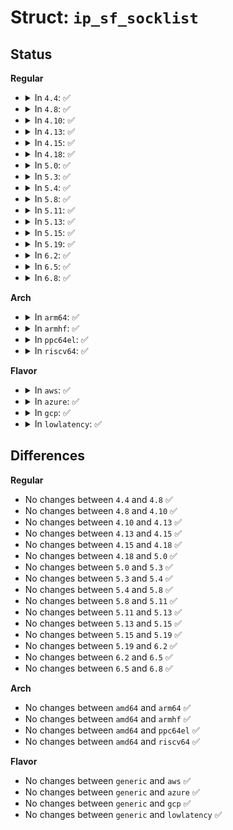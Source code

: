 # Struct: <code>ip_sf_socklist</code>

## Status
<b>Regular</b>
<ul>
<li>
<details>
<summary>In <code>4.4</code>: ✅</summary>

```c
struct ip_sf_socklist {
    unsigned int sl_max;
    unsigned int sl_count;
    struct callback_head rcu;
    __be32 sl_addr[0];
};
```
</details>
</li>
<li>
<details>
<summary>In <code>4.8</code>: ✅</summary>

```c
struct ip_sf_socklist {
    unsigned int sl_max;
    unsigned int sl_count;
    struct callback_head rcu;
    __be32 sl_addr[0];
};
```
</details>
</li>
<li>
<details>
<summary>In <code>4.10</code>: ✅</summary>

```c
struct ip_sf_socklist {
    unsigned int sl_max;
    unsigned int sl_count;
    struct callback_head rcu;
    __be32 sl_addr[0];
};
```
</details>
</li>
<li>
<details>
<summary>In <code>4.13</code>: ✅</summary>

```c
struct ip_sf_socklist {
    unsigned int sl_max;
    unsigned int sl_count;
    struct callback_head rcu;
    __be32 sl_addr[0];
};
```
</details>
</li>
<li>
<details>
<summary>In <code>4.15</code>: ✅</summary>

```c
struct ip_sf_socklist {
    unsigned int sl_max;
    unsigned int sl_count;
    struct callback_head rcu;
    __be32 sl_addr[0];
};
```
</details>
</li>
<li>
<details>
<summary>In <code>4.18</code>: ✅</summary>

```c
struct ip_sf_socklist {
    unsigned int sl_max;
    unsigned int sl_count;
    struct callback_head rcu;
    __be32 sl_addr[0];
};
```
</details>
</li>
<li>
<details>
<summary>In <code>5.0</code>: ✅</summary>

```c
struct ip_sf_socklist {
    unsigned int sl_max;
    unsigned int sl_count;
    struct callback_head rcu;
    __be32 sl_addr[0];
};
```
</details>
</li>
<li>
<details>
<summary>In <code>5.3</code>: ✅</summary>

```c
struct ip_sf_socklist {
    unsigned int sl_max;
    unsigned int sl_count;
    struct callback_head rcu;
    __be32 sl_addr[0];
};
```
</details>
</li>
<li>
<details>
<summary>In <code>5.4</code>: ✅</summary>

```c
struct ip_sf_socklist {
    unsigned int sl_max;
    unsigned int sl_count;
    struct callback_head rcu;
    __be32 sl_addr[0];
};
```
</details>
</li>
<li>
<details>
<summary>In <code>5.8</code>: ✅</summary>

```c
struct ip_sf_socklist {
    unsigned int sl_max;
    unsigned int sl_count;
    struct callback_head rcu;
    __be32 sl_addr[0];
};
```
</details>
</li>
<li>
<details>
<summary>In <code>5.11</code>: ✅</summary>

```c
struct ip_sf_socklist {
    unsigned int sl_max;
    unsigned int sl_count;
    struct callback_head rcu;
    __be32 sl_addr[0];
};
```
</details>
</li>
<li>
<details>
<summary>In <code>5.13</code>: ✅</summary>

```c
struct ip_sf_socklist {
    unsigned int sl_max;
    unsigned int sl_count;
    struct callback_head rcu;
    __be32 sl_addr[0];
};
```
</details>
</li>
<li>
<details>
<summary>In <code>5.15</code>: ✅</summary>

```c
struct ip_sf_socklist {
    unsigned int sl_max;
    unsigned int sl_count;
    struct callback_head rcu;
    __be32 sl_addr[0];
};
```
</details>
</li>
<li>
<details>
<summary>In <code>5.19</code>: ✅</summary>

```c
struct ip_sf_socklist {
    unsigned int sl_max;
    unsigned int sl_count;
    struct callback_head rcu;
    __be32 sl_addr[0];
};
```
</details>
</li>
<li>
<details>
<summary>In <code>6.2</code>: ✅</summary>

```c
struct ip_sf_socklist {
    unsigned int sl_max;
    unsigned int sl_count;
    struct callback_head rcu;
    __be32 sl_addr[0];
};
```
</details>
</li>
<li>
<details>
<summary>In <code>6.5</code>: ✅</summary>

```c
struct ip_sf_socklist {
    unsigned int sl_max;
    unsigned int sl_count;
    struct callback_head rcu;
    __be32 sl_addr[0];
};
```
</details>
</li>
<li>
<details>
<summary>In <code>6.8</code>: ✅</summary>

```c
struct ip_sf_socklist {
    unsigned int sl_max;
    unsigned int sl_count;
    struct callback_head rcu;
    __be32 sl_addr[0];
};
```
</details>
</li>
</ul>
<b>Arch</b>
<ul>
<li>
<details>
<summary>In <code>arm64</code>: ✅</summary>

```c
struct ip_sf_socklist {
    unsigned int sl_max;
    unsigned int sl_count;
    struct callback_head rcu;
    __be32 sl_addr[0];
};
```
</details>
</li>
<li>
<details>
<summary>In <code>armhf</code>: ✅</summary>

```c
struct ip_sf_socklist {
    unsigned int sl_max;
    unsigned int sl_count;
    struct callback_head rcu;
    __be32 sl_addr[0];
};
```
</details>
</li>
<li>
<details>
<summary>In <code>ppc64el</code>: ✅</summary>

```c
struct ip_sf_socklist {
    unsigned int sl_max;
    unsigned int sl_count;
    struct callback_head rcu;
    __be32 sl_addr[0];
};
```
</details>
</li>
<li>
<details>
<summary>In <code>riscv64</code>: ✅</summary>

```c
struct ip_sf_socklist {
    unsigned int sl_max;
    unsigned int sl_count;
    struct callback_head rcu;
    __be32 sl_addr[0];
};
```
</details>
</li>
</ul>
<b>Flavor</b>
<ul>
<li>
<details>
<summary>In <code>aws</code>: ✅</summary>

```c
struct ip_sf_socklist {
    unsigned int sl_max;
    unsigned int sl_count;
    struct callback_head rcu;
    __be32 sl_addr[0];
};
```
</details>
</li>
<li>
<details>
<summary>In <code>azure</code>: ✅</summary>

```c
struct ip_sf_socklist {
    unsigned int sl_max;
    unsigned int sl_count;
    struct callback_head rcu;
    __be32 sl_addr[0];
};
```
</details>
</li>
<li>
<details>
<summary>In <code>gcp</code>: ✅</summary>

```c
struct ip_sf_socklist {
    unsigned int sl_max;
    unsigned int sl_count;
    struct callback_head rcu;
    __be32 sl_addr[0];
};
```
</details>
</li>
<li>
<details>
<summary>In <code>lowlatency</code>: ✅</summary>

```c
struct ip_sf_socklist {
    unsigned int sl_max;
    unsigned int sl_count;
    struct callback_head rcu;
    __be32 sl_addr[0];
};
```
</details>
</li>
</ul>

## Differences
<b>Regular</b>
<ul>
<li>
No changes between <code>4.4</code> and <code>4.8</code> ✅
</li>
<li>
No changes between <code>4.8</code> and <code>4.10</code> ✅
</li>
<li>
No changes between <code>4.10</code> and <code>4.13</code> ✅
</li>
<li>
No changes between <code>4.13</code> and <code>4.15</code> ✅
</li>
<li>
No changes between <code>4.15</code> and <code>4.18</code> ✅
</li>
<li>
No changes between <code>4.18</code> and <code>5.0</code> ✅
</li>
<li>
No changes between <code>5.0</code> and <code>5.3</code> ✅
</li>
<li>
No changes between <code>5.3</code> and <code>5.4</code> ✅
</li>
<li>
No changes between <code>5.4</code> and <code>5.8</code> ✅
</li>
<li>
No changes between <code>5.8</code> and <code>5.11</code> ✅
</li>
<li>
No changes between <code>5.11</code> and <code>5.13</code> ✅
</li>
<li>
No changes between <code>5.13</code> and <code>5.15</code> ✅
</li>
<li>
No changes between <code>5.15</code> and <code>5.19</code> ✅
</li>
<li>
No changes between <code>5.19</code> and <code>6.2</code> ✅
</li>
<li>
No changes between <code>6.2</code> and <code>6.5</code> ✅
</li>
<li>
No changes between <code>6.5</code> and <code>6.8</code> ✅
</li>
</ul>
<b>Arch</b>
<ul>
<li>
No changes between <code>amd64</code> and <code>arm64</code> ✅
</li>
<li>
No changes between <code>amd64</code> and <code>armhf</code> ✅
</li>
<li>
No changes between <code>amd64</code> and <code>ppc64el</code> ✅
</li>
<li>
No changes between <code>amd64</code> and <code>riscv64</code> ✅
</li>
</ul>
<b>Flavor</b>
<ul>
<li>
No changes between <code>generic</code> and <code>aws</code> ✅
</li>
<li>
No changes between <code>generic</code> and <code>azure</code> ✅
</li>
<li>
No changes between <code>generic</code> and <code>gcp</code> ✅
</li>
<li>
No changes between <code>generic</code> and <code>lowlatency</code> ✅
</li>
</ul>
